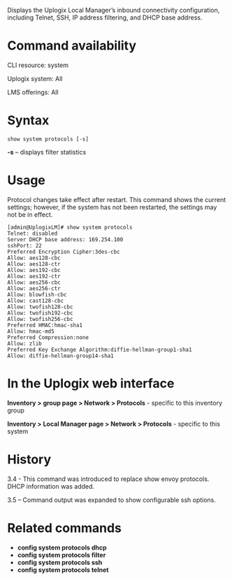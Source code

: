 <!-- 5.4 -->

Displays the Uplogix Local Manager’s inbound connectivity configuration, including Telnet, SSH, IP address filtering, and DHCP base address. 

# Command availability 

CLI resource: system

Uplogix system: All

LMS offerings: All

# Syntax 
```
show system protocols [-s]
```

**-s** – displays filter statistics

# Usage 
Protocol changes take effect after restart. This command shows the current settings; however, if the system has not been restarted, the settings may not be in effect.

```
[admin@UplogixLM]# show system protocols
Telnet: disabled
Server DHCP base address: 169.254.100
sshPort: 22
Preferred Encryption Cipher:3des-cbc
Allow: aes128-cbc
Allow: aes128-ctr
Allow: aes192-cbc
Allow: aes192-ctr
Allow: aes256-cbc
Allow: aes256-ctr
Allow: blowfish-cbc
Allow: cast128-cbc
Allow: twofish128-cbc
Allow: twofish192-cbc
Allow: twofish256-cbc
Preferred HMAC:hmac-sha1
Allow: hmac-md5
Preferred Compression:none
Allow: zlib
Preferred Key Exchange Algorithm:diffie-hellman-group1-sha1
Allow: diffie-hellman-group14-sha1
```

# In the Uplogix web interface

**Inventory > group page > Network > Protocols** - specific to this inventory group

**Inventory > Local Manager page > Network > Protocols** - specific to this system

# History 

3.4 - This command was introduced to replace show envoy protocols. DHCP information was added.

3.5 – Command output was expanded to show configurable ssh options.

# Related commands 

- **config system protocols dhcp**
- **config system protocols filter**
- **config system protocols ssh**
- **config system protocols telnet**

